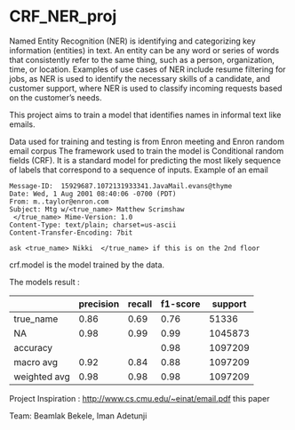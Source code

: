 # CRF_NER_proj
Named Entity Recognition (NER) is identifying and categorizing key information (entities) in text. An entity can be any word or series of words that consistently refer to the same thing, such as a person, organization, time, or location. Examples of use cases of NER include resume filtering for jobs, as NER is used to identify the necessary skills of a candidate, and customer support, where NER is used to classify incoming requests based on the customer’s needs. 

This project aims to train a model that identifies names in informal text like emails. 

Data used for training and testing is from Enron meeting and Enron random email corpus
The framework used to train the model is  Conditional random fields (CRF). It is a standard model for predicting the most likely sequence of labels that correspond to a sequence of inputs.
Example of an email 

```
Message-ID:  15929687.1072131933341.JavaMail.evans@thyme
Date: Wed, 1 Aug 2001 08:40:06 -0700 (PDT)
From: m..taylor@enron.com
Subject: Mtg w/<true_name> Matthew Scrimshaw
 </true_name> Mime-Version: 1.0
Content-Type: text/plain; charset=us-ascii
Content-Transfer-Encoding: 7bit

ask <true_name> Nikki  </true_name> if this is on the 2nd floor
```

crf.model is the model trained by the data. 

The models result :

|  | precision  | recall | f1-score   |support |
| --------- |  --------- |  --------- |  --------- |  --------- | 
  | true_name    |   0.86    |  0.69   |   0.76    | 51336|
  |        NA    |   0.98  |    0.99    |  0.99 |  1045873|
  |  accuracy     |           |         |  0.98 |  1097209|
  | macro avg   |    0.92   |  0.84   |   0.88 |  1097209 |
|weighted avg   |    0.98  |    0.98  |    0.98 |  1097209 |


Project Inspiration : http://www.cs.cmu.edu/~einat/email.pdf this paper 

Team: Beamlak Bekele, Iman Adetunji  

